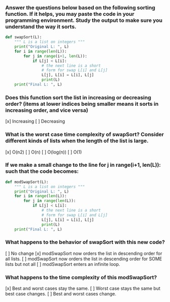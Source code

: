 ### Answer the questions below based on the following sorting function. If it helps, you may paste the code in your programming environment. Study the output to make sure you understand the way it sorts.

```py
def swapSort(L): 
    """ L is a list on integers """
    print("Original L: ", L)
    for i in range(len(L)):
        for j in range(i+1, len(L)):
            if L[j] < L[i]:
                # the next line is a short 
                # form for swap L[i] and L[j]
                L[j], L[i] = L[i], L[j] 
                print(L)
    print("Final L: ", L)
```

### Does this function sort the list in increasing or decreasing order? (items at lower indices being smaller means it sorts in increasing order, and vice versa)
[x] Increasing
[ ] Decreasing


### What is the worst case time complexity of swapSort? Consider different kinds of lists when the length of the list is large.
[x] O(n2)
[ ] O(n)
[ ] O(log(n))
[ ] O(1)

### If we make a small change to the line for j in range(i+1, len(L)): such that the code becomes:
```py
def modSwapSort(L): 
    """ L is a list on integers """
    print("Original L: ", L)
    for i in range(len(L)):
        for j in range(len(L)):
            if L[j] < L[i]:
                # the next line is a short 
                # form for swap L[i] and L[j]
                L[j], L[i] = L[i], L[j] 
                print(L)
    print("Final L: ", L)
```

### What happens to the behavior of swapSort with this new code?
[ ] No change
[x] modSwapSort now orders the list in descending order for all lists.
[ ] modSwapSort now orders the list in descending order for SOME lists but not all
[ ] modSwapSort enters an infinite loop.


### What happens to the time complexity of this modSwapSort?
[x] Best and worst cases stay the same.
[ ] Worst case stays the same but best case changes.
[ ] Best and worst cases change.
